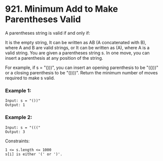# 921. Minimum Add to Make Parentheses Valid


A parentheses string is valid if and only if:

It is the empty string,
It can be written as AB (A concatenated with B), where A and B are valid strings, or
It can be written as (A), where A is a valid string.
You are given a parentheses string s. In one move, you can insert a parenthesis at any position of the string.

For example, if s = "()))", you can insert an opening parenthesis to be "(()))" or a closing parenthesis to be "())))".
Return the minimum number of moves required to make s valid.
 

### Example 1:
```
Input: s = "())"
Output: 1
```

### Example 2:
```
Input: s = "((("
Output: 3
 ```

Constraints:
```
1 <= s.length <= 1000
s[i] is either '(' or ')'.
```